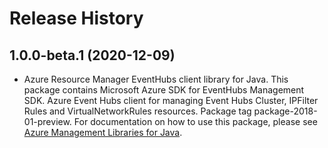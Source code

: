# Release History

## 1.0.0-beta.1 (2020-12-09)

- Azure Resource Manager EventHubs client library for Java. This package contains Microsoft Azure SDK for EventHubs Management SDK. Azure Event Hubs client for managing Event Hubs Cluster, IPFilter Rules and VirtualNetworkRules resources. Package tag package-2018-01-preview. For documentation on how to use this package, please see [Azure Management Libraries for Java](https://aka.ms/azsdk/java/mgmt).